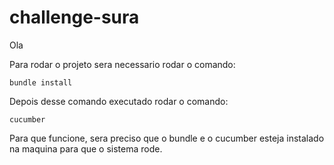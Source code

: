 # challenge-sura

Ola

Para rodar o projeto sera necessario rodar o comando:

```
bundle install
```
Depois desse comando executado rodar o comando:

```
cucumber 
```

Para que funcione, sera preciso que o bundle e o cucumber esteja instalado na maquina para que o sistema rode.
